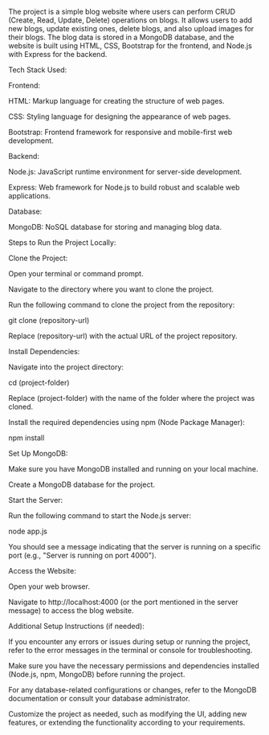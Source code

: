 The project is a simple blog website where users can perform CRUD (Create, Read, Update, Delete) operations on blogs. It allows users to add new blogs, update existing ones, delete blogs, and also upload images for their blogs. The blog data is stored in a MongoDB database, and the website is built using HTML, CSS, Bootstrap for the frontend, and Node.js with Express for the backend.

Tech Stack Used:

Frontend:

HTML: Markup language for creating the structure of web pages.

CSS: Styling language for designing the appearance of web pages.

Bootstrap: Frontend framework for responsive and mobile-first web development.


Backend:

Node.js: JavaScript runtime environment for server-side development.

Express: Web framework for Node.js to build robust and scalable web applications.

Database:

MongoDB: NoSQL database for storing and managing blog data.

Steps to Run the Project Locally:

Clone the Project:

Open your terminal or command prompt.

Navigate to the directory where you want to clone the project.

Run the following command to clone the project from the repository:

  git clone (repository-url)
  
Replace (repository-url) with the actual URL of the project repository.

Install Dependencies:

Navigate into the project directory:

  cd (project-folder)

Replace (project-folder) with the name of the folder where the project was cloned.


Install the required dependencies using npm (Node Package Manager):

  npm install

Set Up MongoDB:

Make sure you have MongoDB installed and running on your local machine.

Create a MongoDB database for the project.

Start the Server:

Run the following command to start the Node.js server:

  node app.js

You should see a message indicating that the server is running on a specific port (e.g., "Server is running on port 4000").

Access the Website:

Open your web browser.

Navigate to http://localhost:4000 (or the port mentioned in the server message) to access the blog website.

Additional Setup Instructions (if needed):

If you encounter any errors or issues during setup or running the project, refer to the error messages in the terminal or console for troubleshooting.

Make sure you have the necessary permissions and dependencies installed (Node.js, npm, MongoDB) before running the project.

For any database-related configurations or changes, refer to the MongoDB documentation or consult your database administrator.

Customize the project as needed, such as modifying the UI, adding new features, or extending the functionality according to your requirements.

